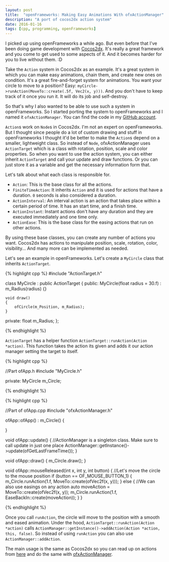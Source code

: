 ```yaml
---
layout: post
title:  "openFrameworks: Making Easy Animations With ofxActionManager"
description: "A port of cocos2dx action system"
date: 2016-01-16
tags: [cpp, programming, openFrameworks]
---
```


I picked up using openFrameworks a while ago. But even before that I've been doing game development with [Cocos2dx][cocos2dx_link]. It's really a great framework and you come to get used to some aspects of it. And it becomes harder for you to live without them. :D

Take the `Action` system in Cocos2dx as an example. It's a great system in which you can make easy animations, chain them, and create new ones on condition. It's a great fire-and-forget system for animations. You want your circle to move to a position? Easy: `myCircle->runAction(MoveTo::create(.5f, Vec2(x, y)))`. And you don't have to keep track of it once you run it. It will do its job and self-destroy.

So that's why I also wanted to be able to use such a system in openFrameworks. So I started porting the system to openFrameworks and I named it `ofxActionManager`. You can find the code in my [GitHub account][ofx_action_manager_link].

`Action`s work on `Node`s in Cocos2dx. I'm not an expert on openFrameworks. But I thought since people do a lot of custom drawing and stuff in openFrameworks I thought it'd be better to make the `Action`s depend on a smaller, lightweight class. So instead of `Node`, ofxActionManager uses `ActionTarget` which is a class with rotation, position, scale and color properties. So when you want to use the action system, you can either inherit `ActionTarget` and call your update and draw functions. Or you can just store it as a variable and get the necessary information form that.

Let's talk about what each class is responsible for.

- `Action`: This is the base class for all the actions.
- `FiniteTimeAction`: It inherits `Action` and it is used for actions that have a duration. `0` seconds is also considered a duration.
- `ActionInterval`: An interval action is an action that takes place within a certain period of time. It has an start time, and a finish time.
- `ActionInstant`: Instant actions don't have any duration and they are executed immediately and one time only.
- `ActionEase`: This is the base class for the easing actions that run on other actions.

By using these base classes, you can create any number of actions you want. Cocos2dx has actions to manipulate position, scale, rotation, color, visibility... And many more can be implemented as needed.

Let's see an example in openFrameworks. Let's create a `MyCircle` class that inherits `ActionTarget`.

{% highlight cpp %}
#include "ActionTarget.h"

class MyCircle : public ActionTarget
{
public:
    MyCircle(float radius = 30.f)
        : m_Radius(radius)
    {}

    void draw()
    {
        ofCircle(m_Position, m_Radius);
    }

private:
    float m_Radius;
};

{% endhighlight %}

`ActionTarget` has a helper function `ActionTarget::runAction(Action *action)`. This function takes the action its given and adds it our action manager setting the target to itself.


{% highlight cpp %}

//Part ofApp.h
#include "MyCircle.h"

private:
    MyCircle m_Circle;

{% endhighlight %}


{% highlight cpp %}

//Part of ofApp.cpp
#include "ofxActionManager.h"

ofApp::ofApp()
    : m_Circle()
{

}

void ofApp::update()
{
    //ActionManager is a singleton class. Make sure to call update in just one place
    ActionManager::getInstance()->update(ofGetLastFrameTime());
}

void ofApp::draw()
{
    m_Circle.draw();
}

void ofApp::mouseReleased(int x, int y, int button)
{
    //Let's move the circle to the mouse position
    if (button == OF_MOUSE_BUTTON_1) {
        m_Circle.runAction(1.f, MoveTo::create(ofVec2f(x, y)));
    }
    else {
        //We can also use easings on any action
        auto moveAction = MoveTo::create(ofVec2f(x, y));
        m_Circle.runAction(1.f, EaseBackIn::create(moveAction));
    }
}

{% endhighlight %}

Once you call `runAction`, the circle will move to the position with a smooth and eased animation. Under the hood, `ActionTarget::runAction(Action *action)` calls `ActionManager::getInstance()->addAction(Action *action, this, false)`. So instead of using `runAction` you can also use `ActionManager::addAction`.

The main usage is the same as Cocos2dx so you can read up on actions from [here][cocos2dx_actions_link] and do the same with [ofxActionManager][ofx_action_manager_link].

[ofx_action_manager_link]: https://github.com/Furkanzmc/ofxActionManager
[cocos2dx_actions_link]: http://www.cocos2d-x.org/wiki/Actions
[cocos2dx_link]: http://www.cocos2d-x.org
